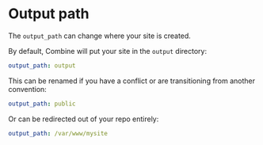 # Output path

The `output_path` can change where your site is created.

By default, Combine will put your site in the `output` directory:

```yaml
output_path: output
```

This can be renamed if you have a conflict or are transitioning from another convention:

```yaml
output_path: public
```

Or can be redirected out of your repo entirely:

```yaml
output_path: /var/www/mysite
```
